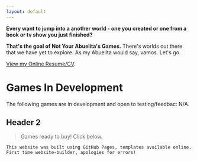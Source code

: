 ```yaml
---
layout: default
---
```


**Every want to jump into a another world - one you created or one from a book or tv show you just finished?**

**That's the goal of Not Your Abuelita's Games.** There's worlds out there that we have yet to explore. As my Abuelita would say, vamos. Let's go.

[View my Online Resume/CV](./another-page.html).

# Games In Development

The following games are in development and open to testing/feedbac:
N/A.

## Header 2

> Games ready to buy! Click below.




```
This website was built using GitHub Pages, templates available online. First time website-builder, apologies for errors!
```



